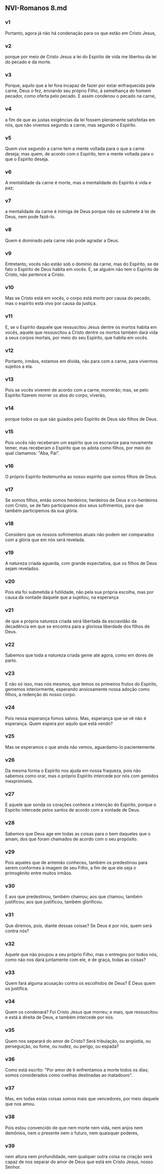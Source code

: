 ## NVI-Romanos 8.md
### v1
 Portanto, agora já não há condenação para os que estão em Cristo Jesus,
### v2
 porque por meio de Cristo Jesus a lei do Espírito de vida me libertou da lei do pecado e da morte.
### v3
 Porque, aquilo que a lei fora incapaz de fazer por estar enfraquecida pela carne, Deus o fez, enviando seu próprio Filho, à semelhança do homem pecador, como oferta pelo pecado. E assim condenou o pecado na carne,
### v4
 a fim de que as justas exigências da lei fossem plenamente satisfeitas em nós, que não vivemos segundo a carne, mas segundo o Espírito.
### v5
 Quem vive segundo a carne tem a mente voltada para o que a carne deseja; mas quem, de acordo com o Espírito, tem a mente voltada para o que o Espírito deseja.
### v6
 A mentalidade da carne é morte, mas a mentalidade do Espírito é vida e paz;
### v7
 a mentalidade da carne é inimiga de Deus porque não se submete à lei de Deus, nem pode fazê-lo.
### v8
 Quem é dominado pela carne não pode agradar a Deus.
### v9
 Entretanto, vocês não estão sob o domínio da carne, mas do Espírito, se de fato o Espírito de Deus habita em vocês. E, se alguém não tem o Espírito de Cristo, não pertence a Cristo.
### v10
 Mas se Cristo está em vocês, o corpo está morto por causa do pecado, mas o espírito está vivo por causa da justiça.
### v11
 E, se o Espírito daquele que ressuscitou Jesus dentre os mortos habita em vocês, aquele que ressuscitou a Cristo dentre os mortos também dará vida a seus corpos mortais, por meio do seu Espírito, que habita em vocês.
### v12
 Portanto, irmãos, estamos em dívida, não para com a carne, para vivermos sujeitos a ela.
### v13
 Pois se vocês viverem de acordo com a carne, morrerão; mas, se pelo Espírito fizerem morrer os atos do corpo, viverão,
### v14
 porque todos os que são guiados pelo Espírito de Deus são filhos de Deus.
### v15
 Pois vocês não receberam um espírito que os escravize para novamente temer, mas receberam o Espírito que os adota como filhos, por meio do qual clamamos: "Aba, Pai".
### v16
 O próprio Espírito testemunha ao nosso espírito que somos filhos de Deus.
### v17
 Se somos filhos, então somos herdeiros; herdeiros de Deus e co-herdeiros com Cristo, se de fato participamos dos seus sofrimentos, para que também participemos da sua glória.
### v18
 Considero que os nossos sofrimentos atuais não podem ser comparados com a glória que em nós será revelada.
### v19
 A natureza criada aguarda, com grande expectativa, que os filhos de Deus sejam revelados.
### v20
 Pois ela foi submetida à futilidade, não pela sua própria escolha, mas por causa da vontade daquele que a sujeitou, na esperança
### v21
 de que a própria natureza criada será libertada da escravidão da decadência em que se encontra para a gloriosa liberdade dos filhos de Deus.
### v22
 Sabemos que toda a natureza criada geme até agora, como em dores de parto.
### v23
 E não só isso, mas nós mesmos, que temos os primeiros frutos do Espírito, gememos interiormente, esperando ansiosamente nossa adoção como filhos, a redenção do nosso corpo.
### v24
 Pois nessa esperança fomos salvos. Mas, esperança que se vê não é esperança. Quem espera por aquilo que está vendo?
### v25
 Mas se esperamos o que ainda não vemos, aguardamo-lo pacientemente.
### v26
 Da mesma forma o Espírito nos ajuda em nossa fraqueza, pois não sabemos como orar, mas o próprio Espírito intercede por nós com gemidos inexprimíveis.
### v27
 E aquele que sonda os corações conhece a intenção do Espírito, porque o Espírito intercede pelos santos de acordo com a vontade de Deus.
### v28
 Sabemos que Deus age em todas as coisas para o bem daqueles que o amam, dos que foram chamados de acordo com o seu propósito.
### v29
 Pois aqueles que de antemão conheceu, também os predestinou para serem conformes à imagem de seu Filho, a fim de que ele seja o primogênito entre muitos irmãos.
### v30
 E aos que predestinou, também chamou; aos que chamou, também justificou; aos que justificou, também glorificou.
### v31
 Que diremos, pois, diante dessas coisas? Se Deus é por nós, quem será contra nós?
### v32
 Aquele que não poupou a seu próprio Filho, mas o entregou por todos nós, como não nos dará juntamente com ele, e de graça, todas as coisas?
### v33
 Quem fará alguma acusação contra os escolhidos de Deus? É Deus quem os justifica.
### v34
 Quem os condenará? Foi Cristo Jesus que morreu; e mais, que ressuscitou e está à direita de Deus, e também intercede por nós.
### v35
 Quem nos separará do amor de Cristo? Será tribulação, ou angústia, ou perseguição, ou fome, ou nudez, ou perigo, ou espada?
### v36
 Como está escrito: "Por amor de ti enfrentamos a morte todos os dias; somos considerados como ovelhas destinadas ao matadouro".
### v37
 Mas, em todas estas coisas somos mais que vencedores, por meio daquele que nos amou.
### v38
 Pois estou convencido de que nem morte nem vida, nem anjos nem demônios, nem o presente nem o futuro, nem quaisquer poderes,
### v39
 nem altura nem profundidade, nem qualquer outra coisa na criação será capaz de nos separar do amor de Deus que está em Cristo Jesus, nosso Senhor.
